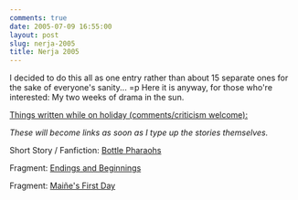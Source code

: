 ```yaml
---
comments: true
date: 2005-07-09 16:55:00
layout: post
slug: nerja-2005
title: Nerja 2005
---
```


I decided to do this all as one entry rather than about 15 separate ones for the sake of everyone's sanity... =p  Here it is anyway, for those who're interested:  My two weeks of drama in the sun.  

  

<u>Things written while on holiday (comments/criticism welcome):</u>  

<i>These will become links as soon as I type up the stories themselves.</i>  

Short Story / Fanfiction: <a href="/fiction/bottle-pharoahs">Bottle Pharaohs</a>  

Fragment: <a href="/fiction/endings-and-beginnings">Endings and Beginnings</a>  

Fragment: <a href="/fiction/mai-e-s-first-day">Mai&ntilde;e's First Day</a>  

